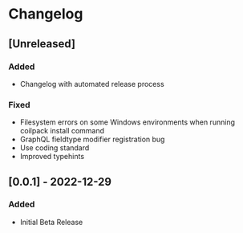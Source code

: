 # Changelog

## [Unreleased]

### Added

- Changelog with automated release process
### Fixed

- Filesystem errors on some Windows environments when running coilpack install command
- GraphQL fieldtype modifier registration bug
- Use coding standard
- Improved typehints

## [0.0.1] - 2022-12-29

### Added

- Initial Beta Release